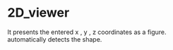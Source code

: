 # 2D_viewer
<p>It presents the entered x , y , z coordinates as a figure.<br> 
  automatically detects the shape.<p>
